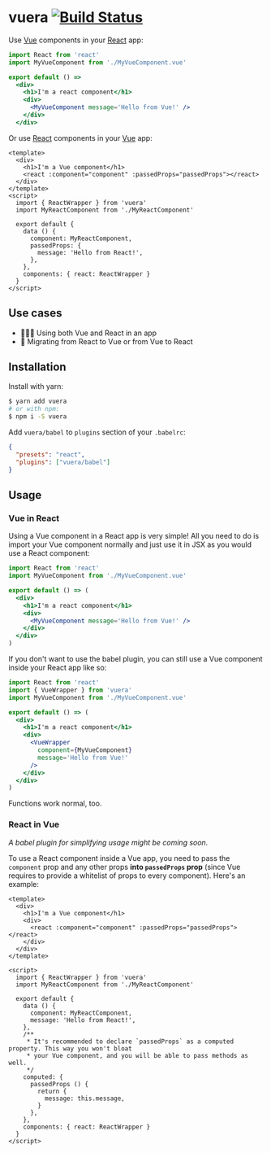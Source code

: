 # vuera [![Build Status](https://travis-ci.org/akxcv/vuera.svg?branch=master)](https://travis-ci.org/akxcv/vuera)

Use [Vue] components in your [React] app:
```jsx
import React from 'react'
import MyVueComponent from './MyVueComponent.vue'

export default () =>
  <div>
    <h1>I'm a react component</h1>
    <div>
      <MyVueComponent message='Hello from Vue!' />
    </div>
  </div>
```

Or use [React] components in your [Vue] app:
```vue
<template>
  <div>
    <h1>I'm a Vue component</h1>
    <react :component="component" :passedProps="passedProps"></react>
  </div>
</template>
<script>
  import { ReactWrapper } from 'vuera'
  import MyReactComponent from './MyReactComponent'

  export default {
    data () {
      component: MyReactComponent,
      passedProps: {
        message: 'Hello from React!',
      },
    },
    components: { react: ReactWrapper }
  }
</script>
```

## Use cases

- 👨‍👩‍👧 Using both Vue and React in an app
- 🏃 Migrating from React to Vue or from Vue to React

## Installation

Install with yarn:

```sh
$ yarn add vuera
# or with npm:
$ npm i -S vuera
```

Add `vuera/babel` to `plugins` section of your `.babelrc`:
```json
{
  "presets": "react",
  "plugins": ["vuera/babel"]
}
```

## Usage

### Vue in React

Using a Vue component in a React app is very simple! All you need to do is import your Vue component
normally and just use it in JSX as you would use a React component:

```jsx
import React from 'react'
import MyVueComponent from './MyVueComponent.vue'

export default () => (
  <div>
    <h1>I'm a react component</h1>
    <div>
      <MyVueComponent message='Hello from Vue!' />
    </div>
  </div>
)
```

If you don't want to use the babel plugin, you can still use a Vue component inside your React app
like so:

```jsx
import React from 'react'
import { VueWrapper } from 'vuera'
import MyVueComponent from './MyVueComponent.vue'

export default () => (
  <div>
    <h1>I'm a react component</h1>
    <div>
      <VueWrapper
        component={MyVueComponent}
        message='Hello from Vue!'
      />
    </div>
  </div>
)
```

Functions work normal, too.

### React in Vue

*A babel plugin for simplifying usage might be coming soon.*

To use a React component inside a Vue app, you need to pass the `component` prop and any other props
**into `passedProps` prop** (since Vue requires to provide a whitelist of props to every component).
Here's an example:

```vue
<template>
  <div>
    <h1>I'm a Vue component</h1>
    <div>
      <react :component="component" :passedProps="passedProps"></react>
    </div>
  </div>
</template>

<script>
  import { ReactWrapper } from 'vuera'
  import MyReactComponent from './MyReactComponent'

  export default {
    data () {
      component: MyReactComponent,
      message: 'Hello from React!',
    },
    /**
     * It's recommended to declare `passedProps` as a computed property. This way you won't bloat
     * your Vue component, and you will be able to pass methods as well.
     */
    computed: {
      passedProps () {
        return {
          message: this.message,
        }
      },
    },
    components: { react: ReactWrapper }
  }
</script>
```

[react]: https://facebook.github.io/react
[vue]: https://vuejs.org
